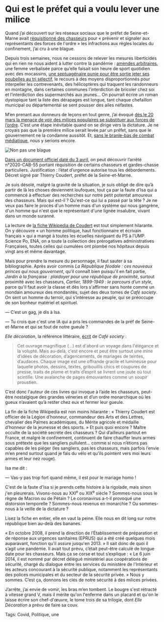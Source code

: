 # Qui est le préfet qui a voulu lever une milice

Quand j’ai découvert sur les réseaux sociaux que le préfet de Seine-et-Marne avait [réquisitionné des chasseurs](https://twitter.com/reesmarc/status/1248172695470120960) pour « prévenir et signaler aux représentants des forces de l'ordre » les infractions aux règles locales du confinement, j’ai cru à une blague.<span id="more-53906"></span>

Depuis trois semaines, nous ne cessons de relever les mesures liberticides qui en rien ne nous aident à lutter contre la pandémie : [amendes arbitraires](https://n.survol.fr/n/verbalise-parce-que), une femme verbalisée parce qu’elle faisait son heure de sport quotidien avec des mocassins, [une septuagénaire punie pour être sortie jeter ses poubelles au tri sélectif](https://france3-regions.francetvinfo.fr/normandie/confinement-amende-infligee-septuagenaire-etre-sortie-jeter-ses-poubelles-au-tri-selectif-1814128.html), le recours à des moyens disproportionnés pour interpeller les contrevenants, des hélicoptères qui traquent les randonneurs en montagne, dans certaines communes l’interdiction de bricoler chez soi et l’interdiction des supermarchés aux jeunes… On pourrait écrire un roman dystopique tant la liste des dérapages est longue, tant chaque chefaillon municipal ou départemental se sent pousser des ailes néfastes.

M’en prenant aux donneurs de leçons en tout genre, j’ai évoqué [dès le 20 mars la menace de voir des milices populaires se substituer aux forces de l’ordre](https://tcrouzet.com/2020/03/20/macron-me-transforme-en-bombe-virale/). C’est une étape inévitable quand on se dirige vers la dictature. Je ne croyais pas que la première milice serait levée par un préfet, sans que le gouvernement ne la condamne aussitôt. Et, [sans le branle-bas de combat médiatique](https://www.marianne.net/societe/c-etait-mal-ecrit-le-prefet-de-seine-et-marne-abroge-en-catastrophe-son-arrete), nous y serions encore.

![Non pas une blague](https://tcrouzet.com/images_tc/2020/04/prefet2.png)

[Dans un document officiel daté du 3 avril](http://www.seine-et-marne.gouv.fr/content/download/42700/320256/file/recueil-d77-077-04-2020-recueil-des-actes-administratifs-special.pdf), on peut découvrir l’arrêté n°2020-CAB-55 portant réquisition de certains chasseurs et gardes-chasse particuliers. Justification : l’état d’urgence autorise tous les débordements. Décret signé par Thierry Coudert, préfet de la Seine-et-Marne.

Je suis désolé, malgré la gravité de la situation, je suis obligé de dire qu’à partir de là les choses deviennent loufoques, tout ça par la faute d’Isa qui a commencé à effectuer des recherches sur notre petit potentat amoureux des chasseurs. Mais qui est-il ? Qu'est-ce qui lui a passé par la tête ? Je ne veux pas faire le procès d'un homme mais d'un système qui nous gangrène, d'un homme qui n'est que le représentant d'une lignée insalubre, vivant dans un monde suranné.

La lecture de [la fiche Wikipedia de Coudert](https://fr.wikipedia.org/wiki/Thierry_Coudert) est tout simplement hilarante. On y découvre « un homme politique, haut fonctionnaire et écrivain français » qui a mangé à toutes les écuelles naviguant du PS à l’UMP. Science Po, ENA, on a toute la collection des prérogatives administratives Françaises, toutes celles qui cumulées ont plombé nos hôpitaux depuis vingt ans et même davantage.

Mais pour prendre la mesure du personnage, il faut sauter à sa bibliographie. Après avoir commis *La République féodale : ces nouveaux princes qui nous gouvernent*, qu'il connaît bien puisqu'il en fait partie, *Jardin à la française : plaidoyer pour une république de proximité*, surtout proximité avec les chasseurs, *Cartier, 1899-1949 : le parcours d’un style*, parce qu'il faut avoir la classe et dès lors s'affirmer sans honte comme un mondain amoureux des mondanités, sujet des deux tomes de *Café society*. On sent un homme du terroir, qui s’intéresse au peuple, qui se préoccupe de son bonheur matériel et spirituel.

— C’est un gag, je dis à Isa.

— Tu crois que c'est une IA qui a pris les commandes de la préf de Seine-et-Marne et qui se fout de notre gueule ?

*Elle décoration*, la référence littéraire, [écrit](https://editions.flammarion.com/Catalogue/styles-et-design/les-scrapbooks-du-baron-de-cabrol-et-la-cafe-society) de *Café society* :

> Cet ouvrage magnifique (…) est d'abord un voyage dans l'élégance et la volupté. Mais au-delà, c'est encore et peut être surtout une mine d’idées de décoration, d’agencements, de mariages de teintes, d’audaces. Chaque image est une offrande gracile et lumineuse pour laquelle photos, dessins, textes, gribouillis chics et coupures de presse, traits de plume et traits d’esprit se livrent une joute où tout scintille. Une avalanche de pages émouvantes comme un soupir proustien.

C’est donc l'auteur de ces livres qui invoque à l’aide les chasseurs, peut-être nostalgique des grandes véneries et d’un ordre monarchique où les gueux n’avaient qu’à rester chez eux et fermer leur gueule.

La fin de la fiche Wikipedia est non moins hilarante : « Thierry Coudert est officier de la Légion d’honneur, commandeur des Arts et des Lettres, chevalier des Palmes académiques, du Mérite agricole et médaille d’honneur de la jeunesse et des sports. » Et puis quoi encore ? Maître occulte de la société secrète des chasseurs ? Qui d’ailleurs partout en France, et malgré le confinement, continuent de faire chauffer leurs armes sous prétexte que les sangliers pullulent… comme si nous n’étions pas capables de les piéger (les sangliers, pas les chasseurs, mais parfois l’envie m’en prend surtout quand je fais du vélo et qu’ils pointent vers moi leurs armes et leur nez rouge).

Isa me dit :

— Vas-y pas trop fort quand même, il est pour le mariage homo !

C'est de la faute d'Isa si je prends cette histoire à la rigolade, mais sinon j'en pleurerais. Vivons-nous au XXI<sup>e</sup> ou XIX<sup>e</sup> siècle ? Sommes-nous sous le règne de Macron ou de Pétain ? Le coronavirus a-t-il provoqué une distorsion temporelle ? Sommes-nous revenus en monarchie ? Ou sommes-nous à la veille de la dictature ?

Lisez la fiche en entier, elle en vaut la peine. Elle nous en dit long sur notre république bien au-delà des bananes.

« En octobre 2008, il prend la direction de l’Établissement de préparation et de réponse aux urgences sanitaires (EPRUS) qui a été créé quelques mois auparavant, fonction qu’il assure jusqu'en 2013. » Il sait donc de quoi il s’agit une pandémie. Il avait tout prévu, c’était peut-être calculé de longue date pour les chasseurs. Mais ça se corse et tout s’explique : « Le 6 juin 2014, il est nommé par décret délégué ministériel aux coopérations de sécurité, chargé du dialogue entre les services du ministère de l'Intérieur et les acteurs concourant à la sécurité publique, notamment les représentants des polices municipales et du secteur de la sécurité privée. » Nous y sommes. C’est ça, donnons les clés de notre sécurité à des milices privées.

J’arrête, j’ai envie de vomir, les bras m’en tombent. Le bougre s'est rétracté à vitesse grand V, mais il mérite qu'on l'enferme dans un placard et qu'on le laisse écrire son chef-d'œuvre, le tome trois de sa trilogie, dont *Elle Décoration* a prévu de faire sa couv.

Tags: Covid, Politique, une